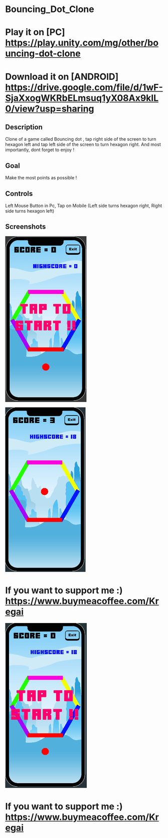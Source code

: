 # Bouncing_Dot_Clone
# Play it on [PC] https://play.unity.com/mg/other/bouncing-dot-clone
# Download it on [ANDROID] https://drive.google.com/file/d/1wF-SjaXxogWKRbELmsuq1yX08Ax9klL0/view?usp=sharing

## Description

Clone of a game called Bouncing dot , tap right side of the screen to turn hexagon left and tap left side of the screen to turn hexagon right. And most importantly, dont forget to enjoy !

## Goal

Make the most points as possible !

## Controls

Left Mouse Button in Pc, Tap on Mobile (Left side turns hexagon right, Right side turns hexagon left)

## Screenshots

![Main Menu](https://github.com/Ardaakdemir/Bouncing_Dot_Clone/blob/main/Screenshots/Start.png)

![Ingame](https://github.com/Ardaakdemir/Bouncing_Dot_Clone/blob/main/Screenshots/Ingame.png)

# If you want to support me :) https://www.buymeacoffee.com/Kregai

![Game_Over](https://github.com/Ardaakdemir/Bouncing_Dot_Clone/blob/main/Screenshots/Over.png)

# If you want to support me :) https://www.buymeacoffee.com/Kregai


